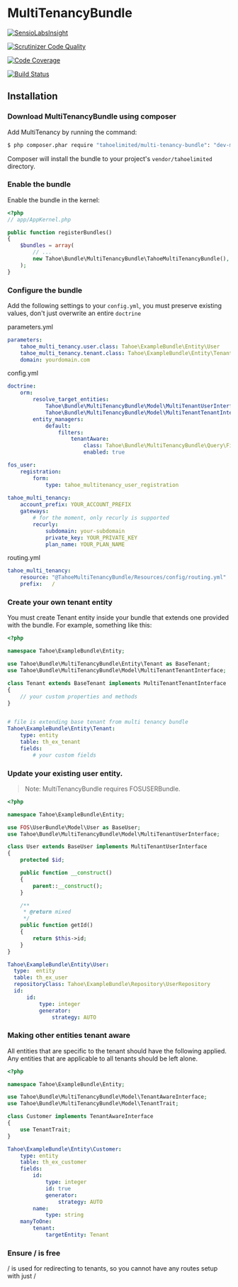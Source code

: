 MultiTenancyBundle
==================
[![SensioLabsInsight](https://insight.sensiolabs.com/projects/a5e560c5-e5f5-46a0-ae5b-8f463e774f01/small.png)](https://insight.sensiolabs.com/projects/a5e560c5-e5f5-46a0-ae5b-8f463e774f01)

[![Scrutinizer Code Quality](https://scrutinizer-ci.com/g/tahoelimited/multi-tenancy-bundle/badges/quality-score.png?b=master)](https://scrutinizer-ci.com/g/tahoelimited/multi-tenancy-bundle/?branch=master)

[![Code Coverage](https://scrutinizer-ci.com/g/tahoelimited/multi-tenancy-bundle/badges/coverage.png?b=master)](https://scrutinizer-ci.com/g/tahoelimited/multi-tenancy-bundle/?branch=master)

[![Build Status](https://scrutinizer-ci.com/g/tahoelimited/multi-tenancy-bundle/badges/build.png?b=master)](https://scrutinizer-ci.com/g/tahoelimited/multi-tenancy-bundle/build-status/master)

## Installation

### Download MultiTenancyBundle using composer

Add MultiTenancy by running the command:

``` bash
$ php composer.phar require "tahoelimited/multi-tenancy-bundle": "dev-master"
```

Composer will install the bundle to your project's `vendor/tahoelimited` directory.

### Enable the bundle

Enable the bundle in the kernel:

``` php
<?php
// app/AppKernel.php

public function registerBundles()
{
    $bundles = array(
        // ...
        new Tahoe\Bundle\MultiTenancyBundle\TahoeMultiTenancyBundle(),
    );
}
```
### Configure the bundle

Add the following settings to your ```config.yml```, you must preserve existing values, don't just overwrite an entire ```doctrine```

parameters.yml

``` yml
parameters:
    tahoe_multi_tenancy.user.class: Tahoe\ExampleBundle\Entity\User
    tahoe_multi_tenancy.tenant.class: Tahoe\ExampleBundle\Entity\Tenant
    domain: yourdomain.com
```

config.yml

``` yml
doctrine:
    orm:
        resolve_target_entities:
            Tahoe\Bundle\MultiTenancyBundle\Model\MultiTenantUserInterface: %tahoe_multi_tenancy.user.class%
            Tahoe\Bundle\MultiTenancyBundle\Model\MultiTenantTenantInterface: %tahoe_multi_tenancy.tenant.class%
        entity_managers:
            default:
                filters:
                    tenantAware:
                        class: Tahoe\Bundle\MultiTenancyBundle\Query\Filter\SQLFilter\TenantAwareFilter
                        enabled: true

fos_user:
    registration:
        form:
            type: tahoe_multitenancy_user_registration
            
tahoe_multi_tenancy:
    account_prefix: YOUR_ACCOUNT_PREFIX
    gateways:
        # for the moment, only recurly is supported
        recurly:
            subdomain: your-subdomain
            private_key: YOUR_PRIVATE_KEY
            plan_name: YOUR_PLAN_NAME
```

routing.yml

``` yml
tahoe_multi_tenancy:
    resource: "@TahoeMultiTenancyBundle/Resources/config/routing.yml"
    prefix:   /
```

### Create your own tenant entity

You must create Tenant entity inside your bundle that extends one provided with the bundle. For example, something like this:

``` php
<?php

namespace Tahoe\ExampleBundle\Entity;

use Tahoe\Bundle\MultiTenancyBundle\Entity\Tenant as BaseTenant;
use Tahoe\Bundle\MultiTenancyBundle\Model\MultiTenantTenantInterface;

class Tenant extends BaseTenant implements MultiTenantTenantInterface
{
    // your custom properties and methods
}


```


``` yml

# file is extending base tenant from multi tenancy bundle
Tahoe\ExampleBundle\Entity\Tenant:
    type: entity
    table: th_ex_tenant
    fields:
        # your custom fields

```

### Update your existing user entity.

> Note: MultiTenancyBundle requires FOSUSERBundle.

``` php
<?php

namespace Tahoe\ExampleBundle\Entity;

use FOS\UserBundle\Model\User as BaseUser;
use Tahoe\Bundle\MultiTenancyBundle\Model\MultiTenantUserInterface;

class User extends BaseUser implements MultiTenantUserInterface
{
    protected $id;

    public function __construct()
    {
        parent::__construct();
    }

    /**
     * @return mixed
     */
    public function getId()
    {
        return $this->id;
    }
}
```

``` yml
Tahoe\ExampleBundle\Entity\User:
  type:  entity
  table: th_ex_user
  repositoryClass: Tahoe\ExampleBundle\Repository\UserRepository
  id:
      id:
          type: integer
          generator:
              strategy: AUTO
```



### Making other entities tenant aware
All entities that are specific to the tenant should have the following applied. Any entities that are applicable to all tenants should be left alone.

``` php
<?php

namespace Tahoe\ExampleBundle\Entity;

use Tahoe\Bundle\MultiTenancyBundle\Model\TenantAwareInterface;
use Tahoe\Bundle\MultiTenancyBundle\Model\TenantTrait;

class Customer implements TenantAwareInterface
{
    use TenantTrait;
}


```


``` yml
Tahoe\ExampleBundle\Entity\Customer:
    type: entity
    table: th_ex_customer
    fields:
        id:
            type: integer
            id: true
            generator:
                strategy: AUTO
        name:
            type: string
    manyToOne:
        tenant:
            targetEntity: Tenant

```

### Ensure / is free
/ is used for redirecting to tenants, so you cannot have any routes setup with just /
